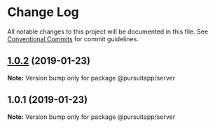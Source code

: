 # Change Log

All notable changes to this project will be documented in this file.
See [Conventional Commits](https://conventionalcommits.org) for commit guidelines.

## [1.0.2](https://github.com/dhayaec/pursuitapp/compare/v1.0.1...v1.0.2) (2019-01-23)

**Note:** Version bump only for package @pursuitapp/server





## 1.0.1 (2019-01-23)

**Note:** Version bump only for package @pursuitapp/server
